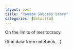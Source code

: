 ```yaml
---
layout: post
title: "Random Success Story"
categories: [Botzilla]
---
```


On the limits of meritocracy.
<!--more-->

(find data from notebook....)
